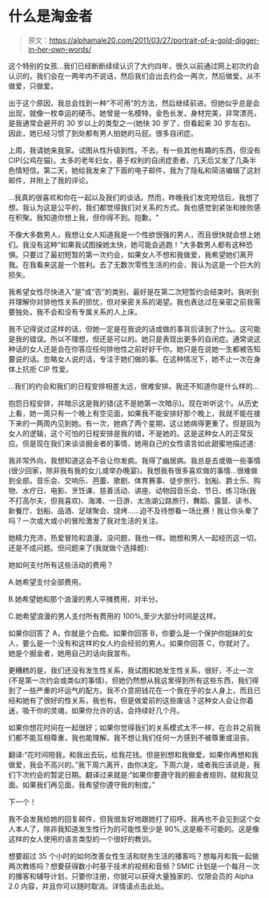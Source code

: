 # 什么是淘金者

> 原文：<https://alphamale20.com/2011/03/27/portrait-of-a-gold-digger-in-her-own-words/>

这个特别的女孩...我们已经断断续续认识了大约四年，很久以前通过网上初次约会认识的。我们会在一两年内不说话，然后我们会出去约会一两次，然后做爱。从不做爱，只做爱。

出于这个原因，我总会找到一种“不可用”的方法，然后继续前进。但她似乎总是会出现，就像一枚幸运的硬币。她曾是一名模特，金色长发，身材完美，非常漂亮，是我通常会避开的 30 岁以上的类型之一(她快 30 岁了，但看起来 30 岁左右)。因此，她已经习惯了到处都有男人拍她的马屁。很多自闭症。

上周，我请她来我家。试图从性升级到性。不去。有一些其他有趣的东西，但没有 CIP(公鸡在猫)。太多的老年妇女，基于权利的自闭症患者。几天后又发了几条半色情短信。第二天，她给我发来了下面的电子邮件，我为了隐私和简洁编辑了这封邮件，并附上了我的评论。

...我真的很喜欢和你在一起以及我们的谈话。然而，昨晚我们发完短信后，我想了想。我认为这是公平的，我们都觉得我们对关系的方式。我也感觉到紧张和挫败感在积聚。我知道你想上我，但你得不到。抱歉。"

不像大多数男人，我想让女人知道我是一个性欲很强的男人，而且很快就会想上她们。我没有这种“如果我试图操她太快，她可能会逃跑！”大多数男人都有这种恐惧。只要过了最初短暂的第一次约会，如果女人不想和我做爱，我希望她们离开我。在我看来这是一个胜利。去了无数次零性生活的约会，我认为这是一个巨大的损失。

我希望女性尽快进入“是”或“否”的类别，最好是在第二次短暂约会结束时。我听到并理解你对排他性关系的担忧，但对亲密关系的渴望。我也表达过在亲密之前我需要独处。我不会和没有专属关系的人上床。

我不记得说过这样的话，但她一定是在我说的话或做的事背后读到了什么。这可能是我的错误。所以不理想，但还是可以的。她只是表现出更多的自闭症。通常说这种话的女人还是会在你答应任何排他性之前好好干你。她只是在说她一生都被告知要说的话。忽略女人说的话，专注于她们做的事。在这种情况下，她不止一次在身体上抗拒 CIP 性爱。

...我们的约会和我们的日程安排相差太远，很难安排。我还不知道你是什么样的...

抱怨日程安排，并暗示这是我的错(这不是她第一次暗示)。现在听听这个。从历史上看，她一周只有一个晚上有空见面，如果我不能安排好那个晚上，我就不能在接下来的一两周内见到她。有一次，她病了两个星期，这让她病得更重了。但是因为女人的逻辑，这个可怕的日程安排是我的错，不是她的。这是这种女人的正常反应。但是现在我们来谈谈掘金者的事情，她用自己的女性语言如此甜蜜地描述道:

我非常外向，我想知道这会不会让你发疯。我得了幽居病。我总是去或做一些事情(很少回家，除非我有我的女儿或举办晚宴)。我想我有很多喜欢做的事情...很难做到全部。音乐会、交响乐、芭蕾、歌剧、体育赛事、徒步旅行、划船、爵士乐、购物、水疗日、电影、烹饪课、慈善活动、讲座、动物园音乐会、节日、练习场(我不打高尔夫，但我喜欢)、海滩、一日游、太浩湖公路旅行、舞蹈、露营、读书、新餐厅、划船、品酒、足球聚会、烧烤……迫不及待想看一场比赛！我让你头晕了吗？一次或大或小的冒险激发了我对生活的关注。

她精力充沛，热爱冒险和浪漫。没问题，我也一样。她想和男人一起经历这一切。还是不成问题。但问题来了(我就做个选择题):

她如何支付所有这些活动的费用？

A.她希望支付全部费用。

B.她希望她和那个浪漫的男人平摊费用，对半分。

C.她希望浪漫的男人支付所有费用的 100%,至少大部分时间是这样。

如果你回答了 A，你就是个白痴。如果你回答 B，你要么是一个保护你姐妹的女人，要么是一个没有和这样的女人约会经验的男人。如果你回答 C，你就对了。她是个掘金者，她用自己的话向我宣布。

更糟糕的是，我们还没有发生性关系，我试图和她发生性关系，很好，不止一次(不是第一次约会或类似的事情)，但她仍然想从我这里得到所有这些东西，我们得到了一些严重的坏运气的配方。我不介意把钱花在一个我在乎的女人身上，而且已经和她有了很好的性关系，我也有。但是做爱前的这些废话？这种女人会让你着迷，吸干你的灵魂，如果你允许的话，会持续好几个月。

如果你想花时间在一起很好；如果你觉得我们的关系模式太不一样，在合并之前我们都不能互相尊重，我也能理解。我不想让我们任何一方感到不被尊重或沮丧。

翻译:“花时间陪我，和我出去玩，给我花钱。但是别想和我做爱。如果你再想和我做爱，我会不高兴的。”我下周六离开，由你决定。下周六是，或者我应该说是，我们下次约会的暂定日期。翻译过来就是:“如果你要遵守我的掘金者规则，就和我见面。如果我们再见面，我希望你遵守我的制度。”

下一个！

我不会发我给她的回复邮件，但我很友好地跟她打了招呼。我再也不会见到这个女人本人了，除非我知道发生性行为的可能性至少是 90%,这是极不可能的。这是像这样的女人使用的语言类型的一个很好的教训。

想要超过 35 个小时的如何改善女性生活和财务生活的播客吗？想每月和我一起做两次教练吗？想要获得数小时基于技术的视频和音频？SMIC 计划是一个每月一次的播客和辅导计划，只要你注册，你就可以获得大量独家的、仅限会员的 Alpha 2.0 内容，并且你可以随时取消。详情请点击此处。